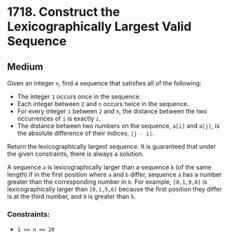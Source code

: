 # 1718. Construct the Lexicographically Largest Valid Sequence

## Medium

Given an integer `n`, find a sequence that satisfies all of the following:

- The integer `1` occurs once in the sequence.
- Each integer between `2` and `n` occurs twice in the sequence.
- For every integer `i` between `2` and `n`, the distance between the two occurrences of `i` is exactly `i`.
- The distance between two numbers on the sequence, `a[i]` and `a[j]`, is the absolute difference of their indices,
  `|j - i|`.

Return the lexicographically largest sequence. It is guaranteed that under the given constraints, there is always a
solution.

A sequence `a` is lexicographically larger than a sequence `b` (of the same length) if in the first position where `a`
and `b` differ, sequence `a` has a number greater than the corresponding number in `b`. For example, `[0,1,9,0]` is
lexicographically larger than `[0,1,5,6]` because the first position they differ is at the third number, and `9` is
greater than `5`.

### Constraints:

- `1 <= n <= 20`
